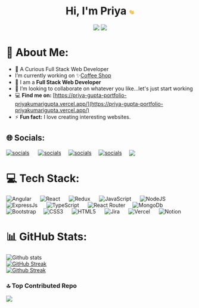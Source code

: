 <h1 align="center"> Hi, I'm Priya <img src="https://raw.githubusercontent.com/ABSphreak/ABSphreak/master/gifs/Hi.gif" width="3%"/> </h1> 
<p align="center"><img src="https://visitor-badge.laobi.icu/badge?page_id=Priya31Gupta.Priya31Gupta"> <img src="https://img.shields.io/github/followers/Priya31Gupta?label=Follow&style=social)](https://github.com/Priya31Gupta"></p>

# 💫 About Me:
- 🌱 A Curious  Full Stack Web Developer
- I’m currently working on ✨[Coffee Shop](https://github.com/Priya31Gupta/coffee-shop-fe)
- 🌟 I am a **Full Stack Web Developer**
- 👯 I’m looking to collaborate on whatever you like...let's just start working
- 💻 **Find me on:** [https://priya-gupta-portfolio-priyakumarigupta.vercel.app/](https://priya-gupta-portfolio-priyakumarigupta.vercel.app/)
- ⚡ **Fun fact:** I love creating interesting websites.
  
## 🌐 Socials:
<p>
  <a href="https://www.linkedin.com/in/priya-kumari-gupta/" target="blank"><img align="center" src="https://img.shields.io/badge/LinkedIn-0077B5?style=for-the-badge&logo=linkedin&logoColor=white" alt="socials"/></a> &nbsp;&nbsp;&nbsp;&nbsp;
 <a href="mailto:priyakumarigupta790@gmail.com" target="blank"><img align="center" src="https://img.shields.io/badge/priyakumarigupta790@gmail.com-D14836?style=for-the-badge&logo=gmail&logoColor=white" alt="socials"/></a>&nbsp;&nbsp;&nbsp;&nbsp;
<a href="https://twitter.com/Priya31g" target="blank"><img align="center" src="https://img.shields.io/badge/Priya31g-%231DA1F2.svg?style=for-the-badge&logo=Twitter&logoColor=white" alt="socials"/></a>&nbsp;&nbsp;&nbsp;&nbsp;
 <a href="https://github.com/Priya31Gupta" target="blank"><img align="center" src="https://img.shields.io/badge/github-%23121011.svg?style=for-the-badge&logo=github&logoColor=white" alt="socials"/></a>&nbsp;&nbsp;&nbsp;&nbsp;
 <a href="https://priya-gupta-portfolio.vercel.app/" target="blank"><img align="center" src="https://img.shields.io/badge/Portfolio-%23000000.svg?style=for-the-badge&logo=firefox&logoColor=#FF7139"></a>&nbsp;&nbsp;&nbsp;&nbsp;
</p>

# 💻 Tech Stack:

![Angular](https://img.shields.io/badge/angular-%23DD0031.svg?style=for-the-badge&logo=angular&logoColor=white) &nbsp;&nbsp;&nbsp;&nbsp;
![React](https://img.shields.io/badge/react-%2320232a.svg?style=for-the-badge&logo=react&logoColor=%2361DAFB) &nbsp;&nbsp;&nbsp;&nbsp;
![Redux](https://img.shields.io/badge/redux-%23593d88.svg?style=for-the-badge&logo=redux&logoColor=white) &nbsp;&nbsp;&nbsp;&nbsp;
![JavaScript](https://img.shields.io/badge/javascript-%23323330.svg?style=for-the-badge&logo=javascript&logoColor=%23F7DF1E) &nbsp;&nbsp;&nbsp;&nbsp;
![NodeJS](https://img.shields.io/badge/node.js-6DA55F?style=for-the-badge&logo=node.js&logoColor=white) &nbsp;&nbsp;&nbsp;&nbsp;
![ExpressJs](https://camo.githubusercontent.com/8286a45a106e1a3c07489f83a38159981d888518a740b59c807ffc1b7b1e2f7b/68747470733a2f2f696d672e736869656c64732e696f2f62616467652f657870726573732e6a732d2532333430346435392e7376673f7374796c653d666f722d7468652d6261646765266c6f676f3d65787072657373266c6f676f436f6c6f723d253233363144414642) &nbsp;&nbsp;&nbsp;&nbsp;
![TypeScript](https://img.shields.io/badge/TypeScript-007ACC?style=for-the-badge&logo=typescript&logoColor=white) &nbsp;&nbsp;&nbsp;&nbsp;
![React Router](https://camo.githubusercontent.com/4f9d20f3a284d2f6634282f61f82a62e99ee9906537dc9859decfdc9efbb51ec/68747470733a2f2f696d672e736869656c64732e696f2f62616467652f52656163745f526f757465722d4341343234353f7374796c653d666f722d7468652d6261646765266c6f676f3d72656163742d726f75746572266c6f676f436f6c6f723d7768697465)&nbsp;&nbsp;&nbsp;&nbsp;
![MongoDb](https://camo.githubusercontent.com/c839570bc71901106b11b8411d9277a6a8356a9431e4a16d6c26db82caab7d62/68747470733a2f2f696d672e736869656c64732e696f2f62616467652f4d6f6e676f44422d2532333465613934622e7376673f7374796c653d666f722d7468652d6261646765266c6f676f3d6d6f6e676f6462266c6f676f436f6c6f723d7768697465)&nbsp;&nbsp;&nbsp;&nbsp;
![Bootstrap](https://camo.githubusercontent.com/b768ae6e4f89b74512e6de02a8367fd71465bc3d88ef1cf2f1622e2017c32bea/68747470733a2f2f696d672e736869656c64732e696f2f62616467652f626f6f7473747261702d2532333536334437432e7376673f7374796c653d666f722d7468652d6261646765266c6f676f3d626f6f747374726170266c6f676f436f6c6f723d7768697465)&nbsp;&nbsp;&nbsp;&nbsp;
![CSS3](https://img.shields.io/badge/css3-%231572B6.svg?style=for-the-badge&logo=css3&logoColor=white) &nbsp;&nbsp;&nbsp;&nbsp;
![HTML5](https://img.shields.io/badge/html5-%23E34F26.svg?style=for-the-badge&logo=html5&logoColor=white) &nbsp;&nbsp;&nbsp;&nbsp;
![Jira](https://camo.githubusercontent.com/35e11e06e4198d1ade41f868a377efe1abc0d85078f92d55c078b972d4240ae8/68747470733a2f2f696d672e736869656c64732e696f2f62616467652f6a6972612d2532333041304646462e7376673f7374796c653d666f722d7468652d6261646765266c6f676f3d6a697261266c6f676f436f6c6f723d7768697465) &nbsp;&nbsp;&nbsp;&nbsp;
![Vercel](https://camo.githubusercontent.com/22547aa007860433c23771dfd59d184297d9433adcf3082be8515a28a16cd875/68747470733a2f2f696d672e736869656c64732e696f2f62616467652f76657263656c2d2532333030303030302e7376673f7374796c653d666f722d7468652d6261646765266c6f676f3d76657263656c266c6f676f436f6c6f723d7768697465) &nbsp;&nbsp;&nbsp;&nbsp;
![Notion](https://camo.githubusercontent.com/0f6325940d36137c3e77d69b0dfe0ffb33e9a1084faf9cc843a9c929a874c709/68747470733a2f2f696d672e736869656c64732e696f2f62616467652f4e6f74696f6e2d2532333030303030302e7376673f7374796c653d666f722d7468652d6261646765266c6f676f3d6e6f74696f6e266c6f676f436f6c6f723d7768697465) &nbsp;&nbsp;&nbsp;&nbsp;

# 📊 GitHub Stats:
![Github stats](https://github-readme-stats.vercel.app/api?username=Priya31Gupta&show_icons=true&locale=en&title_color=5271ff&text_color=000000&icon_color=5271ff&bg_color=fffff) <br/>
[![GitHub Streak](https://github-readme-streak-stats.herokuapp.com/?user=Priya31Gupta&background=ffffff&ring=5271ff&fire=5271ff&currStreakNum=5271ff&sideNums=5271ff&currStreakLabel=000000&sideLabels=000000&dates=000000)](https://git.io/streak-stats)<br/>
[![Github Streak](https://github-readme-stats.vercel.app/api/top-langs/?username=Priya31Gupta&width=600px&locale=en&title_color=5271ff&text_color=000000&icon_color=5271ff&bg_color=fffff)](https://git.io/streak-stats)

### 🔝 Top Contributed Repo
![](https://github-contributor-stats.vercel.app/api?username=Priya31Gupta&limit=5&combine_all_yearly_contributions=truelocale=en&title_color=5271ff&text_color=000000&icon_color=5271ff&bg_color=fffff)
